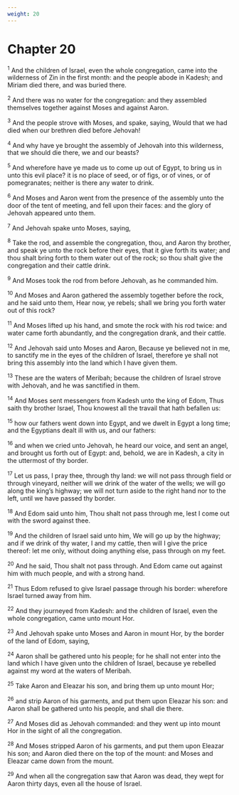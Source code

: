 ```yaml
---
weight: 20
---
```


# Chapter 20

<sup>1</sup> And the children of Israel, even the whole congregation, came into the wilderness of Zin in the first month: and the people abode in Kadesh; and Miriam died there, and was buried there. 

<sup>2</sup> And there was no water for the congregation: and they assembled themselves together against Moses and against Aaron. 

<sup>3</sup> And the people strove with Moses, and spake, saying, Would that we had died when our brethren died before Jehovah! 

<sup>4</sup> And why have ye brought the assembly of Jehovah into this wilderness, that we should die there, we and our beasts? 

<sup>5</sup> And wherefore have ye made us to come up out of Egypt, to bring us in unto this evil place? it is no place of seed, or of figs, or of vines, or of pomegranates; neither is there any water to drink. 

<sup>6</sup> And Moses and Aaron went from the presence of the assembly unto the door of the tent of meeting, and fell upon their faces: and the glory of Jehovah appeared unto them. 

<sup>7</sup> And Jehovah spake unto Moses, saying, 

<sup>8</sup> Take the rod, and assemble the congregation, thou, and Aaron thy brother, and speak ye unto the rock before their eyes, that it give forth its water; and thou shalt bring forth to them water out of the rock; so thou shalt give the congregation and their cattle drink. 

<sup>9</sup> And Moses took the rod from before Jehovah, as he commanded him. 

<sup>10</sup> And Moses and Aaron gathered the assembly together before the rock, and he said unto them, Hear now, ye rebels; shall we bring you forth water out of this rock? 

<sup>11</sup> And Moses lifted up his hand, and smote the rock with his rod twice: and water came forth abundantly, and the congregation drank, and their cattle. 

<sup>12</sup> And Jehovah said unto Moses and Aaron, Because ye believed not in me, to sanctify me in the eyes of the children of Israel, therefore ye shall not bring this assembly into the land which I have given them. 

<sup>13</sup> These are the waters of Meribah; because the children of Israel strove with Jehovah, and he was sanctified in them. 

<sup>14</sup> And Moses sent messengers from Kadesh unto the king of Edom, Thus saith thy brother Israel, Thou knowest all the travail that hath befallen us: 

<sup>15</sup> how our fathers went down into Egypt, and we dwelt in Egypt a long time; and the Egyptians dealt ill with us, and our fathers: 

<sup>16</sup> and when we cried unto Jehovah, he heard our voice, and sent an angel, and brought us forth out of Egypt: and, behold, we are in Kadesh, a city in the uttermost of thy border. 

<sup>17</sup> Let us pass, I pray thee, through thy land: we will not pass through field or through vineyard, neither will we drink of the water of the wells; we will go along the king’s highway; we will not turn aside to the right hand nor to the left, until we have passed thy border. 

<sup>18</sup> And Edom said unto him, Thou shalt not pass through me, lest I come out with the sword against thee. 

<sup>19</sup> And the children of Israel said unto him, We will go up by the highway; and if we drink of thy water, I and my cattle, then will I give the price thereof: let me only, without doing anything else, pass through on my feet. 

<sup>20</sup> And he said, Thou shalt not pass through. And Edom came out against him with much people, and with a strong hand. 

<sup>21</sup> Thus Edom refused to give Israel passage through his border: wherefore Israel turned away from him. 

<sup>22</sup> And they journeyed from Kadesh: and the children of Israel, even the whole congregation, came unto mount Hor. 

<sup>23</sup> And Jehovah spake unto Moses and Aaron in mount Hor, by the border of the land of Edom, saying, 

<sup>24</sup> Aaron shall be gathered unto his people; for he shall not enter into the land which I have given unto the children of Israel, because ye rebelled against my word at the waters of Meribah. 

<sup>25</sup> Take Aaron and Eleazar his son, and bring them up unto mount Hor; 

<sup>26</sup> and strip Aaron of his garments, and put them upon Eleazar his son: and Aaron shall be gathered unto his people, and shall die there. 

<sup>27</sup> And Moses did as Jehovah commanded: and they went up into mount Hor in the sight of all the congregation. 

<sup>28</sup> And Moses stripped Aaron of his garments, and put them upon Eleazar his son; and Aaron died there on the top of the mount: and Moses and Eleazar came down from the mount. 

<sup>29</sup> And when all the congregation saw that Aaron was dead, they wept for Aaron thirty days, even all the house of Israel. 


